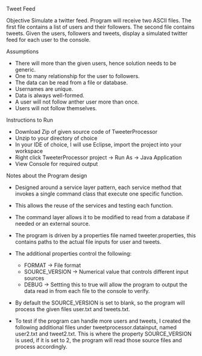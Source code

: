 Tweet Feed

Objective
   Simulate a twitter feed. Program will receive two ASCII files. The first file contains a list of users and their
   followers. The second file contains tweets. Given the users, followers and tweets, display a simulated twitter feed for each user to the
   console.

Assumptions
- There will more than the given users, hence solution needs to be generic.
- One to many relationship for the user to followers.
- The data can be read from a file or database.
- Usernames are unique. 
- Data is always well-formed. 
- A user will not follow anther user more than once. 
- Users will not follow themselves. 

Instructions to Run
- Download Zip of given source code of TweeterProcessor
- Unzip to your directory of choice
- In your IDE of choice, I will use Eclipse, import the project into your workspace
- Right click TweeterProcessor project -> Run As -> Java Application
- View Console for required output
 
Notes about the Program design
- Designed around a service layer pattern, each service method that invokes a single command class that execute one specific              function.
- This allows the reuse of the services and testing each function.
- The command layer allows it to be modified to read from a database if needed or an external source.
- The program is driven by a properties file named tweeter.properties, this contains paths to the actual file inputs for user and tweets.
- The additional properties control the following:
   - FORMAT -> File format
   - SOURCE_VERSION -> Numerical value that controls different input sources
   - DEBUG -> Settting this to true will allow the program to output the data read in from each file to the console to verify.

- By default the SOURCE_VERSION is set to blank, so the program will process the given files user.txt and tweets.txt.

- To test if the program can handle more users and tweets, I created the following additional files under tweetprocessor.datainput, named user2.txt and tweet2.txt. This is where the property SOURCE_VERSION is used, if it is set to 2, the program will read those source files and process accordingly.
 
 
 
 
